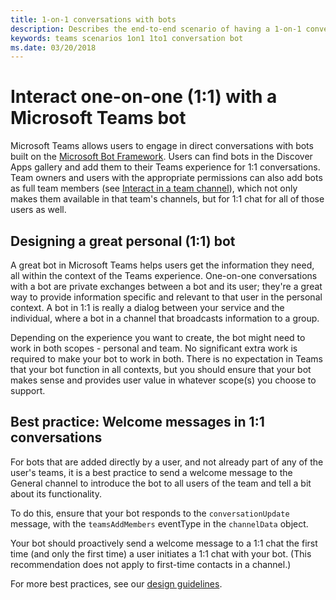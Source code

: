 ```yaml
---
title: 1-on-1 conversations with bots
description: Describes the end-to-end scenario of having a 1-on-1 conversation with a bot in Microsoft Teams
keywords: teams scenarios 1on1 1to1 conversation bot
ms.date: 03/20/2018
---
```


# Interact one-on-one (1:1) with a Microsoft Teams bot

Microsoft Teams allows users to engage in direct conversations with bots built on the [Microsoft Bot Framework](https://docs.botframework.com/en-us/). Users can find bots in the Discover Apps gallery and add them to their Teams experience for 1:1 conversations. Team owners and users with the appropriate permissions can also add bots as full team members (see [Interact in a team channel](~/concepts/bots/conversations/bots-conv-channel)), which not only makes them available in that team's channels, but for 1:1 chat for all of those users as well.

## Designing a great personal (1:1) bot

A great bot in Microsoft Teams helps users get the information they need, all within the context of the Teams experience. One-on-one conversations with a bot are private exchanges between a bot and its user; they're a great way to provide information specific and relevant to that user in the personal context. A bot in 1:1 is really a dialog between your service and the individual, where a bot in a channel that broadcasts information to a group.

Depending on the experience you want to create, the bot might need to work in both scopes - personal and team. No significant extra work is required to make your bot to work in both. There is no expectation in Teams that your bot function in all contexts, but you should ensure that your bot makes sense and provides user value in whatever scope(s) you choose to support.

## Best practice: Welcome messages in 1:1 conversations

For bots that are added directly by a user, and not already part of any of the user's teams, it is a best practice to send a welcome message to the General channel to introduce the bot to all users of the team and tell a bit about its functionality. 

To do this, ensure that your bot responds to the `conversationUpdate` message, with the `teamsAddMembers` eventType in the `channelData` object.

Your bot should proactively send a welcome message to a 1:1 chat the first time (and only the first time) a user initiates a 1:1 chat with your bot. (This recommendation does not apply to first-time contacts in a channel.)

For more best practices, see our [design guidelines](~/resources/design/overview).
